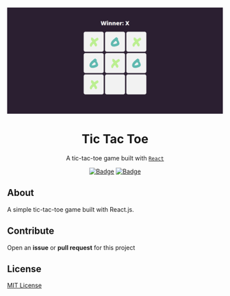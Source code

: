 ![This is a alt text.](/assets/screencapture.png "Screenshoot")

<h1 align="center">Tic Tac Toe</h1>

<div align="center">

A tic-tac-toe game built with
 [`React`](https://facebook.github.io/react/)


[![Badge](https://img.shields.io/badge/Version-1.0.0-8E2DE2.svg)]()
[![Badge](https://img.shields.io/badge/License-MIT-8E2DE2.svg)]()

</div>

## About

A simple tic-tac-toe game built with React.js.

## Contribute

Open an **issue** or **pull request** for this project

## License

[MIT License](https://github.com/fmm312/calculator/blob/master/LICENSE)
